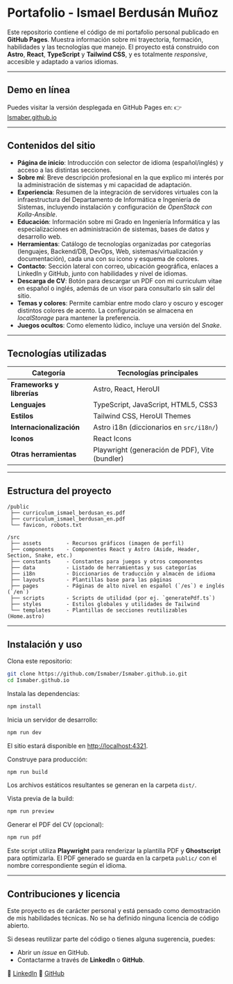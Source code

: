 # Portafolio - Ismael Berdusán Muñoz

Este repositorio contiene el código de mi portafolio personal publicado en **GitHub Pages**.
Muestra información sobre mi trayectoria, formación, habilidades y las tecnologías que manejo.
El proyecto está construido con **Astro**, **React**, **TypeScript** y **Tailwind CSS**, y es totalmente *responsive*, accesible y adaptado a varios idiomas.

---

## Demo en línea

Puedes visitar la versión desplegada en GitHub Pages en:
👉 [Ismaber.github.io](https://ismaber.github.io/)

---

## Contenidos del sitio

* **Página de inicio**: Introducción con selector de idioma (español/inglés) y acceso a las distintas secciones.
* **Sobre mí**: Breve descripción profesional en la que explico mi interés por la administración de sistemas y mi capacidad de adaptación.
* **Experiencia**: Resumen de la integración de servidores virtuales con la infraestructura del Departamento de Informática e Ingeniería de Sistemas, incluyendo instalación y configuración de *OpenStack con Kolla-Ansible*.
* **Educación**: Información sobre mi Grado en Ingeniería Informática y las especializaciones en administración de sistemas, bases de datos y desarrollo web.
* **Herramientas**: Catálogo de tecnologías organizadas por categorías (lenguajes, Backend/DB, DevOps, Web, sistemas/virtualización y documentación), cada una con su icono y esquema de colores.
* **Contacto**: Sección lateral con correo, ubicación geográfica, enlaces a LinkedIn y GitHub, junto con habilidades y nivel de idiomas.
* **Descarga de CV**: Botón para descargar un PDF con mi curriculum vitae en español o inglés, además de un visor para consultarlo sin salir del sitio.
* **Temas y colores**: Permite cambiar entre modo claro y oscuro y escoger distintos colores de acento. La configuración se almacena en *localStorage* para mantener la preferencia.
* **Juegos ocultos**: Como elemento lúdico, incluye una versión del *Snake*.

---

## Tecnologías utilizadas

| Categoría                  | Tecnologías principales                        |
| -------------------------- | ---------------------------------------------- |
| **Frameworks y librerías** | Astro, React, HeroUI                           |
| **Lenguajes**              | TypeScript, JavaScript, HTML5, CSS3            |
| **Estilos**                | Tailwind CSS, HeroUI Themes                    |
| **Internacionalización**   | Astro i18n (diccionarios en `src/i18n/`)       |
| **Iconos**                 | React Icons                                    |
| **Otras herramientas**     | Playwright (generación de PDF), Vite (bundler) |

---

## Estructura del proyecto

```
/public
 ├── curriculum_ismael_berdusan_es.pdf
 ├── curriculum_ismael_berdusan_en.pdf
 └── favicon, robots.txt

/src
 ├── assets        - Recursos gráficos (imagen de perfil)
 ├── components    - Componentes React y Astro (Aside, Header, Section, Snake, etc.)
 ├── constants     - Constantes para juegos y otros componentes
 ├── data          - Listado de herramientas y sus categorías
 ├── i18n          - Diccionarios de traducción y almacén de idioma
 ├── layouts       - Plantillas base para las páginas
 ├── pages         - Páginas de alto nivel en español (`/es`) e inglés (`/en`)
 ├── scripts       - Scripts de utilidad (por ej. `generatePdf.ts`)
 ├── styles        - Estilos globales y utilidades de Tailwind
 └── templates     - Plantillas de secciones reutilizables (Home.astro)
```

---

## Instalación y uso

Clona este repositorio:

```bash
git clone https://github.com/Ismaber/Ismaber.github.io.git
cd Ismaber.github.io
```

Instala las dependencias:

```bash
npm install
```

Inicia un servidor de desarrollo:

```bash
npm run dev
```

El sitio estará disponible en [http://localhost:4321](http://localhost:4321).

Construye para producción:

```bash
npm run build
```

Los archivos estáticos resultantes se generan en la carpeta `dist/`.

Vista previa de la build:

```bash
npm run preview
```

Generar el PDF del CV (opcional):

```bash
npm run pdf
```

Este script utiliza **Playwright** para renderizar la plantilla PDF y **Ghostscript** para optimizarla.
El PDF generado se guarda en la carpeta `public/` con el nombre correspondiente según el idioma.

---

## Contribuciones y licencia

Este proyecto es de carácter personal y está pensado como demostración de mis habilidades técnicas.
No se ha definido ninguna licencia de código abierto.

Si deseas reutilizar parte del código o tienes alguna sugerencia, puedes:

* Abrir un *issue* en GitHub.
* Contactarme a través de **LinkedIn** o **GitHub**.

🔗 [LinkedIn](https://www.linkedin.com/in/ismael-berdus%C3%A1n-mu%C3%B1oz-a72a41338/)
🔗 [GitHub](https://github.com/Ismaber)
